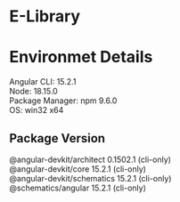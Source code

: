 # E-Library



# Environmet Details
Angular CLI: 15.2.1 <br>
Node: 18.15.0   <br>
Package Manager: npm 9.6.0 <br>
OS: win32 x64   <br>

Package                      Version
------------------------------------------------------
@angular-devkit/architect    0.1502.1 (cli-only) <br>
@angular-devkit/core         15.2.1 (cli-only) <br>
@angular-devkit/schematics   15.2.1 (cli-only) <br>
@schematics/angular          15.2.1 (cli-only) <br>
